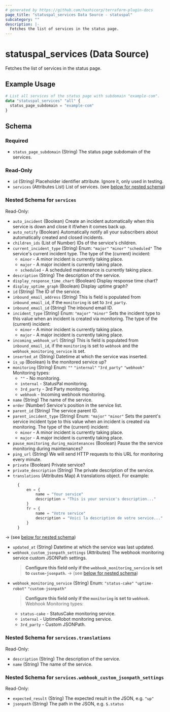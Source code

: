 ```yaml
---
# generated by https://github.com/hashicorp/terraform-plugin-docs
page_title: "statuspal_services Data Source - statuspal"
subcategory: ""
description: |-
  Fetches the list of services in the status page.
---
```


# statuspal_services (Data Source)

Fetches the list of services in the status page.

## Example Usage

```terraform
# List all services of the status page with subdomain "example-com".
data "statuspal_services" "all" {
  status_page_subdomain = "example-com"
}
```

<!-- schema generated by tfplugindocs -->
## Schema

### Required

- `status_page_subdomain` (String) The status page subdomain of the services.

### Read-Only

- `id` (String) Placeholder identifier attribute. Ignore it, only used in testing.
- `services` (Attributes List) List of services. (see [below for nested schema](#nestedatt--services))

<a id="nestedatt--services"></a>
### Nested Schema for `services`

Read-Only:

- `auto_incident` (Boolean) Create an incident automatically when this service is down and close it if/when it comes back up.
- `auto_notify` (Boolean) Automatically notify all your subscribers about automatically created and closed incidents.
- `children_ids` (List of Number) IDs of the service's children.
- `current_incident_type` (String) Enum: `"major"` `"minor"` `"scheduled"`
  The service's current incident type.
  The type of the (current) incident:
  - `minor` - A minor incident is currently taking place.
  - `major` - A major incident is currently taking place.
  - `scheduled` - A scheduled maintenance is currently taking place.
- `description` (String) The description of the service.
- `display_response_time_chart` (Boolean) Display response time chart?
- `display_uptime_graph` (Boolean) Display uptime graph?
- `id` (String) The ID of the service.
- `inbound_email_address` (String) This is field is populated from `inbound_email_id`, if the `monitoring` is set to `3rd_party`.
- `inbound_email_id` (String) The inbound email ID.
- `incident_type` (String) Enum: `"major"` `"minor"`
  Sets the incident type to this value when an incident is created via monitoring.
  The type of the (current) incident:
  - `minor` - A minor incident is currently taking place.
  - `major` - A major incident is currently taking place.
- `incoming_webhook_url` (String) This is field is populated from `inbound_email_id`, if the `monitoring` is set to `webhook` and the `webhook_monitoring_service` is set.
- `inserted_at` (String) Datetime at which the service was inserted.
- `is_up` (Boolean) Is the monitored service up?
- `monitoring` (String) Enum: `""` `"internal"` `"3rd_party"` `"webhook"`
  Monitoring types:
  - `""` - No monitoring.
  - `internal` - StatusPal monitoring.
  - `3rd_party` - 3rd Party monitoring.
  - `webhook` - Incoming webhook monitoring.
- `name` (String) The name of the service.
- `order` (Number) Service's position in the service list.
- `parent_id` (String) The service parent ID.
- `parent_incident_type` (String) Enum: `"major"` `"minor"`
  Sets the parent's service incident type to this value when an incident is created via monitoring.
  The type of the (current) incident:
  - `minor` - A minor incident is currently taking place.
  - `major` - A major incident is currently taking place.
- `pause_monitoring_during_maintenances` (Boolean) Pause the the service monitoring during maintenances?
- `ping_url` (String) We will send HTTP requests to this URL for monitoring every minute.
- `private` (Boolean) Private service?
- `private_description` (String) The private description of the service.
- `translations` (Attributes Map) A translations object. For example:
  ```terraform
	{
		en = {
			name = "Your service"
			description = "This is your service's description..."
		}
		fr = {
			name = "Votre service"
			description = "Voici la description de votre service..."
		}
	}
  ```
→ (see [below for nested schema](#nestedatt--services--translations))
- `updated_at` (String) Datetime at which the service was last updated.
- `webhook_custom_jsonpath_settings` (Attributes) The webhook monitoring service custom JSONPath settings.
  > **Configure this field only if the `webhook_monitoring_service` is set to `custom-jsonpath`.**
→ (see [below for nested schema](#nestedatt--services--webhook_custom_jsonpath_settings))
- `webhook_monitoring_service` (String) Enum: `"status-cake"` `"uptime-robot"` `"custom-jsonpath"`
  > **Configure this field only if the `monitoring` is set to `webhook`.**
  Webhook Monitoring types:
  - `status-cake` - StatusCake monitoring service.
  - `internal` - UptimeRobot monitoring service.
  - `3rd_party` - Custom JSONPath.

<a id="nestedatt--services--translations"></a>
### Nested Schema for `services.translations`

Read-Only:

- `description` (String) The description of the service.
- `name` (String) The name of the service.


<a id="nestedatt--services--webhook_custom_jsonpath_settings"></a>
### Nested Schema for `services.webhook_custom_jsonpath_settings`

Read-Only:

- `expected_result` (String) The expected result in the JSON, e.g. `"up"`
- `jsonpath` (String) The path in the JSON, e.g. `$.status`
